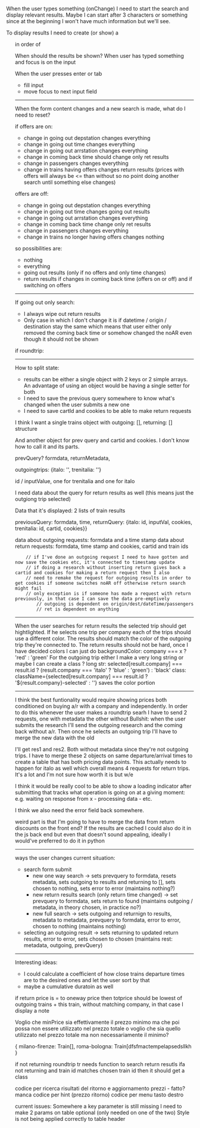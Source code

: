 When the user types something (onChange) I need to start the search and display relevant results. Maybe I can 
start after 3 characters or something since at the beginning I won't have much information but we'll see.

To display results I need to create (or show) a <ul> in order of 

When should the results be shown?
When user has typed something and focus is on the input

When the user presses enter or tab
- fill input
- move focus to next input field

---

When the form content changes and a new search is made, what do I need to reset?

if offers are on:
- change in going out depstation changes everything
- change in going out time changes everything
- change in going out arrstation changes everything
- change in coming back time should change only ret results
- change in passengers changes everything
- change in trains having offers changes return results
(prices with offers will always be <= than without so no point doing another search until something else changes)

offers are off:
- change in going out depstation changes everything
- change in going out time changes going out results
- change in going out arrstation changes everything
- change in coming back time change only ret results
- change in passengers changes everything
- change in trains no longer having offers changes nothing 

so possibilities are:
- nothing
- everything
- going out results (only if no offers and only time changes)
- return results if changes in coming back time (offers on or off) and if switching on offers


---

If going out only search:
- I always wipe out return results
- Only case in which I don't change it is if datetime / origin / destination stay the same which means that 
   user either only removed the coming back time or somehow changed the noAR even though it should not be shown

if roundtrip:

---
How to split state:
- results can be either a single object with 2 keys or 2 simple arrays. An advantage of using an object would be having a single setter for both
- I need to save the previous query somewhere to know what's changed when the user submits a new one
- I need to save cartId and cookies to be able to make return requests

I think I want a single trains object with outgoing: [], returning: [] structure

And another object for prev query and cartid and cookies. I don't know how to call it and its parts.

prevQuery? formdata, returnMetadata, 



outgoingtrips: {italo: '', trenitalia: ''}

id / inputValue, one for trenitalia and one for italo

I need data about the query for return results as well (this means just the outgiong trip selected)

Data that it's displayed:
2 lists of train results

previousQuery: formdata, time, returnQuery: {italo: id, inputVal, cookies, trenitalia: id, cartid, cookies}}

data about outgoing requests: formdata and a time stamp
data about return requests: formdata, time stamp and cookies, cartid and train ids

        // if I've done an outgoing request I need to have gotten and now save the cookies etc, it's connected to timestamp update 
        // if doing a research without inserting return gives back a cartid and cookies for making a return request then I also 
        // need to remake the request for outgoing results in order to get cookies if someone switches noAR off otherwise return search might fail
        // only exception is if someone has made a request with return previously, in that case I can save the data pre-emptively
            // outgoing is dependent on origin/dest/dateTime/passengers
            // ret is dependent on anything


---

When the user searches for return results the selected trip should get hightlighted. If he selects one trip per company
each of the trips should use a different color. 
The results should match the color of the outgoing trip they're connected to.
The return results should not be hard, once I have decided colors I can just do backgroundColor: company === x ? 'red' : 'green'
For the outgoing trip either I make a very long string or maybe I can create a class ?
long str: selected[result.company] === result.id ? (result.company === 'italo' ? 'blue' : 'green') : 'black'
class: className={selected[result.company] === result.id ? '${result.company}-selected' : ''} saves the color portion


---

I think the best funtionality would require showing prices both conditioned on buying a/r with a company and independently.
In order to do this whenever the user makes a roundtrip searh I have to send 2 requests, one with metadata the other without
Bullshit: when the user submits the research I'll send the outgoing research and the coming back without a/r. Then once he selects
an outgoing trip I'll have to merge the new data with the old

I'll get res1 and res2. Both without metadata since they're not outgoing trips.
I have to merge these 2 objects on same departure/arrival times to create a table that has both pricing data points.
This actually needs to happen for italo as well which overall means 4 requests for return trips. It's a lot and I'm not sure
how worth it is but w/e

I think it would be really cool to be able to show a loading indicator after submitting that tracks what operation is going on
at a giving moment: e.g. waiting on response from x - processing data -  etc.

I think we also need the error field back somewhere.

weird part is that I'm going to have to merge the data from return discounts on the front end? If the results are cached
I could also do it in the js back end but even that doesn't sound appealing, ideally I would've preferred to do it in python


--- 
ways the user changes current situation:
- search form submit
    - new one way search -> sets prevquery to formdata, resets metadata, sets outgoing to results and returning to [],  sets chosen to nothing, sets error to error (maintains nothing?)
    - new return results search (only return time changed) -> set prevquery to formdata, sets return to found (maintains outgoing / metadata, in theory chosen, in practice no?)
    - new full search -> sets outgoing and returnign to results, metadata to metadata, prevquery to formdata, error to error, chosen to nothing (maintains nothing)
- selecting an outgoing result -> sets returning to updated return results, error to error, sets chosen to chosen (maintains rest: metadata, outgoing, prevQuery)


---
Interesting ideas:
- I could calculate a coefficient of how close trains departure times are to the desired ones and let the user sort by that
- maybe a cumulative duratoin as well


if return price is = to oneway price then totprice should be lowest of outgoing trains + this train, without matching company, in that case I display a note

Voglio che minPrice sia effettivamente il prezzo minimo ma che poi possa non essere utilizzato nel prezzo totale o voglio che sia quello utilizzato nel prezzo totale ma non necessariamente il minimo?


{
    milano-firenze: Train[],
    roma-bologna: Train[dfsfmactempelapsedsllkh
}


if not returning roundtrip tr needs function to search return resutls
ifa not returning and train id matches chosen train id then it should get a class 

codice per ricerca risultati del ritorno e aggiornamento prezzi  - fatto?
manca codice per hint (prezzo ritorno)
codice per menu tasto destro

current issues:
Somewhere a key parameter is still missing
I need to make  2 params on table optional (only needed on one of the two)
Style is not being applied correctly to table header